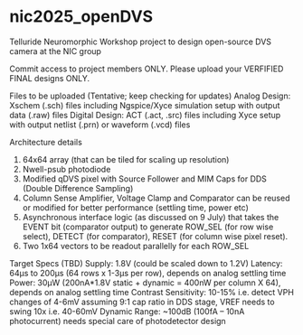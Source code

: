 # nic2025_openDVS
Telluride Neuromorphic Workshop project to design open-source DVS camera at the NIC group

Commit access to project members ONLY. Please upload your VERFIFIED FINAL designs ONLY.

Files to be uploaded (Tentative; keep checking for updates)
Analog Design: Xschem (.sch) files including Ngspice/Xyce simulation setup with output data (.raw) files
Digital Design: ACT (.act, .src) files including Xyce setup with output netlist (.prn) or waveform (.vcd) files 

Architecture details
1. 64x64 array (that can be tiled for scaling up resolution)
2. Nwell-psub photodiode
3. Modified qDVS pixel with Source Follower and MIM Caps for DDS (Double Difference Sampling)
4. Column Sense Amplifier, Voltage Clamp and Comparator can be reused or modified for better performance (settling time, power etc)
5. Asynchronous interface logic (as discussed on 9 July) that takes the EVENT bit (comparator output) to generate ROW_SEL (for row wise select), DETECT (for comparator), RESET (for column wise pixel reset).
6. Two 1x64 vectors to be readout parallelly for each ROW_SEL 

Target Specs (TBD)
Supply: 1.8V (could be scaled down to 1.2V)
Latency: 64µs to 200µs (64 rows x 1-3µs per row), depends on analog settling time
Power: 30µW (200nA*1.8V static + dynamic = 400nW per column X 64), depends on analog settling time
Contrast Sensitivity: 10-15% i.e. detect VPH changes of 4-6mV assuming 9:1 cap ratio in DDS stage, VREF needs to swing 10x i.e. 40-60mV
Dynamic Range: ~100dB (100fA – 10nA photocurrent) needs special care of photodetector design

